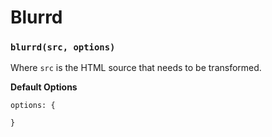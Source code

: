 # Blurrd

### `blurrd(src, options)`

Where `src` is the HTML source that needs to be transformed.

**Default Options**
```
options: {

}
```
